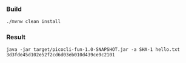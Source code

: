 ### Build 

```bash
./mvnw clean install 
```

### Result

```
java -jar target/picocli-fun-1.0-SNAPSHOT.jar -a SHA-1 hello.txt
3d3fde45d102e52f2cd6d03eb010d439ce9c2101
```


